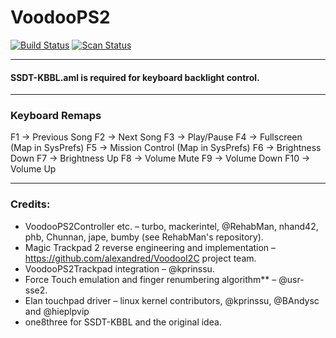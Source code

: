VoodooPS2
=========

[![Build Status](https://github.com/acidanthera/VoodooPS2/workflows/CI/badge.svg?branch=master)](https://github.com/acidanthera/VoodooPS2/actions) [![Scan Status](https://scan.coverity.com/projects/22190/badge.svg?flat=1)](https://scan.coverity.com/projects/22190)

------------------------------------------------------------------------------------------------------------------------------------
#### SSDT-KBBL.aml is required for keyboard backlight control.



------------------------------------------------------------------------------------------------------------------------------------

### Keyboard Remaps
F1 -> Previous Song
F2 -> Next Song
F3 -> Play/Pause
F4 -> Fullscreen (Map in SysPrefs)
F5 -> Mission Control (Map in SysPrefs)
F6 -> Brightness Down
F7 -> Brightness Up
F8 -> Volume Mute 
F9 -> Volume Down
F10 -> Volume Up



------------------------------------------------------------------------------------------------------------------------------------

### Credits:
* VoodooPS2Controller etc. – turbo, mackerintel, @RehabMan, nhand42, phb, Chunnan, jape, bumby (see RehabMan's repository).
* Magic Trackpad 2 reverse engineering and implementation – https://github.com/alexandred/VoodooI2C project team.
* VoodooPS2Trackpad integration – @kprinssu.
* Force Touch emulation and finger renumbering algorithm** – @usr-sse2.
* Elan touchpad driver – linux kernel contributors, @kprinssu, @BAndysc and @hieplpvip
* one8three for SSDT-KBBL and the original idea.